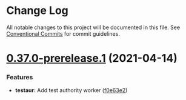 # Change Log

All notable changes to this project will be documented in this file.
See [Conventional Commits](https://conventionalcommits.org) for commit guidelines.

# [0.37.0-prerelease.1](https://github.com/valaatech/kernel/compare/v0.37.0-prerelease.0...v0.37.0-prerelease.1) (2021-04-14)


### Features

* **testaur:** Add test authority worker ([f0e63e2](https://github.com/valaatech/kernel/commit/f0e63e2e97fcc7441703b53d9c3fb45aae3ce810))
